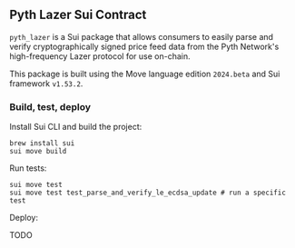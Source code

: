 ## Pyth Lazer Sui Contract

`pyth_lazer` is a Sui package that allows consumers to easily parse and verify cryptographically signed price feed data from the Pyth Network's high-frequency Lazer protocol for use on-chain.

This package is built using the Move language edition `2024.beta` and Sui framework `v1.53.2`.

### Build, test, deploy

Install Sui CLI and build the project:

```shell
brew install sui
sui move build
```

Run tests:

```shell
sui move test
sui move test test_parse_and_verify_le_ecdsa_update # run a specific test
```

Deploy:

TODO
